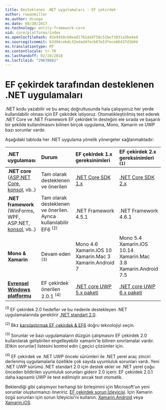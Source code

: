```yaml
---
title: Desteklenen .NET uygulamaları - EF çekirdek
author: rowanmiller
ms.author: divega
ms.date: 08/30/2017
ms.technology: entity-framework-core
uid: core/platforms/index
ms.openlocfilehash: 02e9450cb0ead1701da9f58c51bef3031a3be4ed
ms.sourcegitcommit: b2d94cebdc32edad4fecb07e53fece66437d1b04
ms.translationtype: MT
ms.contentlocale: tr-TR
ms.lasthandoff: 02/28/2018
ms.locfileid: "29678682"
---
```

# <a name="net-implementations-supported-by-ef-core"></a>EF çekirdek tarafından desteklenen .NET uygulamaları

.NET kodu yazabilir ve bu amaç doğrultusunda hala çalışıyoruz her yerde kullanılabilir olması için EF çekirdek istiyoruz. Otomatikleştirilmiş test ederek .NET Core ve .NET Framework EF çekirdek'in desteğini ele sırada ve başarılı bir şekilde kullanılmasını bilinen birçok uygulama, Mono, Xamarin ve UWP bazı sorunlar vardır.

Aşağıdaki tabloda her .NET uygulama yönelik yönergeler sağlanmaktadır:

| .NET uygulaması                                                                                                  | Durum                                                             | EF çekirdek 1.x gereksinimleri                                                                                | EF çekirdek 2.x gereksinimleri <sup>(1)</sup>                                                                 |
|:---------------------------------------------------------------------------------------------------------------------|:-------------------------------------------------------------------|:--------------------------------------------------------------------------------------------------------|:--------------------------------------------------------------------------------------------------------|
| **.NET core** ([ASP.NET Core](../get-started/aspnetcore/index.md), [konsol](../get-started/netcore/index.md), vb..) | Tam olarak desteklenen ve önerilen                                    | [.NET Core SDK 1.x](https://www.microsoft.com/net/core/)                                                | [.NET Core SDK 2.x](https://www.microsoft.com/net/core/)                                                |
| **.NET framework** (WinForms, WPF, ASP.NET, [konsol](../get-started/full-dotnet/index.md), vb..)                    | Tam olarak desteklenen ve önerilen. Ayrıca kullanılabilir EF6 <sup>(2)</sup> | .NET Framework 4.5.1                                                                                    | .NET Framework 4.6.1                                                                                    |
| **Mono & Xamarin**                                                                                                   | Devam eden <sup>(3)</sup>                                         | Mono 4.6 <br/> Xamarin.iOS 10 <br/> Xamarin.Mac 3 <br/> Xamarin.Android 7                               | Mono 5.4 <br/> Xamarin.iOS 10.14 <br/> Xamarin.Mac 3.8 <br/> Xamarin.Android 7.5                        |
| [**Evrensel Windows platformu**](../get-started/uwp/index.md)                                                        | EF çekirdek önerilen 2.0.1 <sup>(4)</sup>                           | [.NET core UWP 5.x paketi](https://www.nuget.org/packages/Microsoft.NETCore.UniversalWindowsPlatform/) | [.NET core UWP 6.x paketi](https://www.nuget.org/packages/Microsoft.NETCore.UniversalWindowsPlatform/) |

<sup>(1) </sup> EF çekirdek 2.0 hedefler ve bu nedenle destekleyen .NET uygulamalarında gerektirir [.NET standart 2.0](https://docs.microsoft.com/dotnet/standard/net-standard).

<sup>(2) </sup> Bkz [karşılaştırmak EF çekirdek & EF6](../../efcore-and-ef6/index.md) doğru teknolojiyi seçin.

<sup>(3) </sup> Sorunlar ve bazı uygulamaların düzgün çalışmasını EF çekirdek 2.0 kullanılarak geliştirilen engelleyebilir xamarin'le bilinen sınırlamalar vardır. [Etkin sorunlar] listesini kontrol edin ([ ](https://github.com/aspnet/entityframeworkCore/issues?q=is%3Aopen+is%3Aissue+label%3Aarea-xamarin) geçici çözümler için.

<sup>(4) </sup> EF çekirdek ve .NET UWP önceki sürümleri ile .NET yerel araç zinciri derlenmiş uygulamalarla özellikle çok sayıda uyumluluk sorunları vardı. Yeni .NET UWP sürümü .NET standart 2.0 için destek ekler ve .NET yerel çoğu önceden bildirilen uyumluluk sorunları giderir 2.0 içerir. EF çekirdek 2.0.1 daha kapsamlı UWP ile test edilmiştir ancak test otomatik.

Beklendiği gibi çalışmıyor herhangi bir birleşimini için Microsoft'un yeni sorunlar oluşturmanızı öneririz. [EF çekirdek sorun İzleyicisi](https://github.com/aspnet/entityframeworkcore/issues/new). İçin Xamarin özgü sorunları için sorun İzleyicisi'ni kullanın. [Xamarin.Android](https://github.com/xamarin/xamarin-android/issues/new) veya [Xamarin.iOS](https://github.com/xamarin/xamarin-macios/issues/new).
